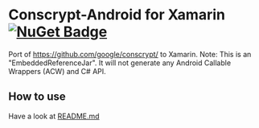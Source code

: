 # Conscrypt-Android for Xamarin [![NuGet Badge](https://buildstats.info/nuget/Conscrypt.Conscrypt.Android)](https://www.nuget.org/packages/Conscrypt.Conscrypt.Android/)

Port of https://github.com/google/conscrypt/ to Xamarin.
Note: This is an "EmbeddedReferenceJar". It will not generate any Android Callable Wrappers (ACW) and C# API.

## How to use

Have a look at [README.md](https://github.com/google/conscrypt/)